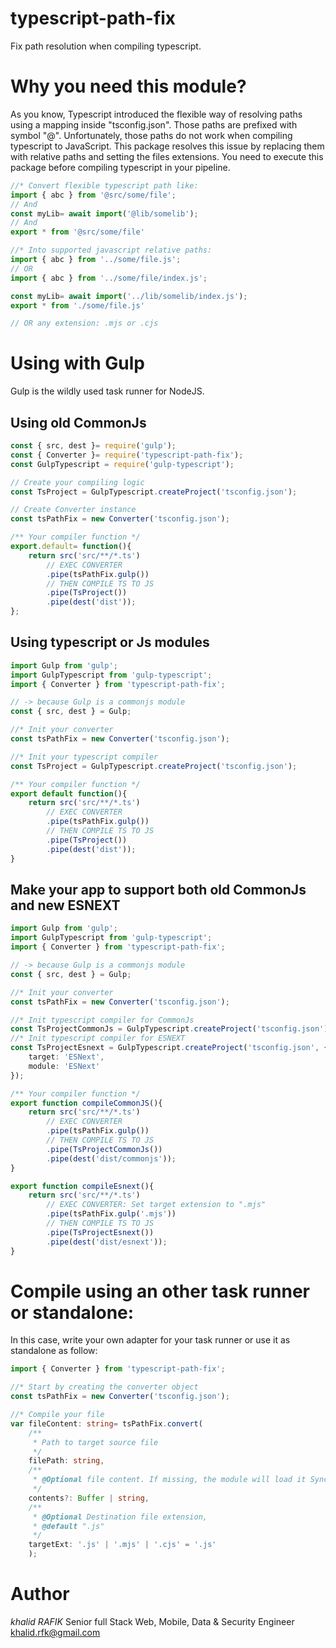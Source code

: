 # typescript-path-fix

Fix path resolution when compiling typescript.

# Why you need this module?
As you know, Typescript introduced the flexible way of resolving paths using a mapping inside "tsconfig.json". Those paths are prefixed with symbol "@".
Unfortunately, those paths do not work when compiling typescript to JavaScript.
This package resolves this issue by replacing them with relative paths and setting the files extensions.
You need to execute this package before compiling typescript in your pipeline.


```typescript
//* Convert flexible typescript path like:
import { abc } from '@src/some/file';
// And
const myLib= await import('@lib/somelib');
// And
export * from '@src/some/file'

//* Into supported javascript relative paths:
import { abc } from '../some/file.js';
// OR
import { abc } from '../some/file/index.js';

const myLib= await import('../lib/somelib/index.js');
export * from './some/file.js'

// OR any extension: .mjs or .cjs
```

# Using with Gulp
Gulp is the wildly used task runner for NodeJS.

## Using old CommonJs
```javascript
const { src, dest }= require('gulp');
const { Converter }= require('typescript-path-fix');
const GulpTypescript = require('gulp-typescript');

// Create your compiling logic
const TsProject = GulpTypescript.createProject('tsconfig.json');

// Create Converter instance
const tsPathFix = new Converter('tsconfig.json');

/** Your compiler function */
export.default= function(){
	return src('src/**/*.ts')
		// EXEC CONVERTER
		.pipe(tsPathFix.gulp())
		// THEN COMPILE TS TO JS
		.pipe(TsProject())
		.pipe(dest('dist'));
};
```

## Using typescript or Js modules
```typescript
import Gulp from 'gulp';
import GulpTypescript from 'gulp-typescript';
import { Converter } from 'typescript-path-fix';

// -> because Gulp is a commonjs module
const { src, dest } = Gulp;

//* Init your converter
const tsPathFix = new Converter('tsconfig.json');

//* Init your typescript compiler
const TsProject = GulpTypescript.createProject('tsconfig.json');

/** Your compiler function */
export default function(){
	return src('src/**/*.ts')
		// EXEC CONVERTER
		.pipe(tsPathFix.gulp())
		// THEN COMPILE TS TO JS
		.pipe(TsProject())
		.pipe(dest('dist'));
}
```

## Make your app to support both old CommonJs and new ESNEXT
```typescript
import Gulp from 'gulp';
import GulpTypescript from 'gulp-typescript';
import { Converter } from 'typescript-path-fix';

// -> because Gulp is a commonjs module
const { src, dest } = Gulp;

//* Init your converter
const tsPathFix = new Converter('tsconfig.json');

//* Init typescript compiler for CommonJs
const TsProjectCommonJs = GulpTypescript.createProject('tsconfig.json');
//* Init typescript compiler for ESNEXT
const TsProjectEsnext = GulpTypescript.createProject('tsconfig.json', {
	target: 'ESNext',
	module: 'ESNext'
});

/** Your compiler function */
export function compileCommonJS(){
	return src('src/**/*.ts')
		// EXEC CONVERTER
		.pipe(tsPathFix.gulp())
		// THEN COMPILE TS TO JS
		.pipe(TsProjectCommonJs())
		.pipe(dest('dist/commonjs'));
}

export function compileEsnext(){
	return src('src/**/*.ts')
		// EXEC CONVERTER: Set target extension to ".mjs"
		.pipe(tsPathFix.gulp('.mjs'))
		// THEN COMPILE TS TO JS
		.pipe(TsProjectEsnext())
		.pipe(dest('dist/esnext'));
}
```

# Compile using an other task runner or standalone:
In this case, write your own adapter for your task runner or use it as standalone as follow:
```typescript
import { Converter } from 'typescript-path-fix';

//* Start by creating the converter object
const tsPathFix = new Converter('tsconfig.json');

//* Compile your file
var fileContent: string= tsPathFix.convert(
	/**
	 * Path to target source file
	 */
	filePath: string,
	/**
	 * @Optional file content. If missing, the module will load it Synchronously
	 */
	contents?: Buffer | string,
	/**
	 * @Optional Destination file extension,
	 * @default ".js"
	 */
	targetExt: '.js' | '.mjs' | '.cjs' = '.js'
	);
```

# Author
*khalid RAFIK*
Senior full Stack Web, Mobile, Data & Security Engineer
khalid.rfk@gmail.com